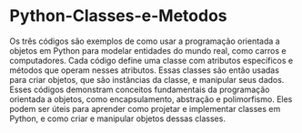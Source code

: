 # Python-Classes-e-Metodos
 Os três códigos são exemplos de como usar a programação orientada a objetos em Python para modelar entidades do mundo real, como carros e computadores. Cada código define uma classe com atributos específicos e métodos que operam nesses atributos. Essas classes são então usadas para criar objetos, que são instâncias da classe, e manipular seus dados. Esses códigos demonstram conceitos fundamentais da programação orientada a objetos, como encapsulamento, abstração e polimorfismo. Eles podem ser úteis para aprender como projetar e implementar classes em Python, e como criar e manipular objetos dessas classes.
